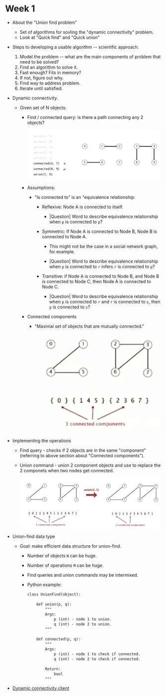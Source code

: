 # Week 1


* About the "Union find problem"

  * Set of algorithms for sovling the "dynamic connectivity" problem. 
  * Look at "Quick find" and "Quick union"

* Steps to developing a usable algorithm -- scientific approach.

  1. Model the problem -- what are the main components of problem that need to be solved?
  2. Find an algorithm to solve it.
  3. Fast enough? Fits in memory?
  4. If not, figure out why.
  5. Find way to address problem.
  6. Iterate until satisfied.

* Dynamic connectivity.


  * Given set of N objects:
    * Find / connected query: is there a path connecting any 2 objects?

      <img src="./images/dynamic-connectivity.png"></img>

    * Assumptions:

      * "Is connected to" is an "equivalence relationship:
        * Reflexive: Node A is connected to itself.

            * |Question| Word to describe equivalence relationship when ``p`` is connected to ``p``?

        * Symmetric: If Node A is connected to Node B, Node B is connected to Node A.
          * This might not be the case in a social network graph, for example.

          * |Question| Word to describe equivalence relationship when ``p`` is connected to ``r`` infers ``r`` is connected to ``p``?

        * Transitive: if Node A is connected to Node B, and Node B is connected to Node C, then Node A is connected to Node C.

          * |Question| Word to describe equivalence relationship when ``p`` is connected to ``r`` and ``r`` is connected to ``s``, then ``p`` is connected to ``s``?

    * Connected components

      * "Maximal set of objects that are mutually connected."

        <img src="./images/connected-components.png"></img>

* Implementing the operations

  * Find query - checks if 2 objects are in the same "component" (referring to above section about "Connected components").
  * Union command - union 2 component objects and use to replace the 2 componets when two nodes get connected.

      <img src="./images/union-find-operations.png"></img>

* Union-find data type

  * Goal: make efficient data structure for union-find.
    * Number of objects ``N`` can be huge.
    * Number of operations ``M`` can be huge.
    * Find queries and union commands may be intermixed.
    * Python example:

      ```
      class UnionFind(object):

          def union(p, q):
              """
              Args:
                  p (int) - node 1 to union.
                  q (int) - node 2 to union.
              """

          def connected(p, q):
              """
              Args:
                  p (int) - node 1 to check if connected.
                  q (int) - node 2 to check if connected.

              Return:
                  bool
              """
      ```
* [Dynamic connectivity client](./code/dynamic_connectivity_client.java)

